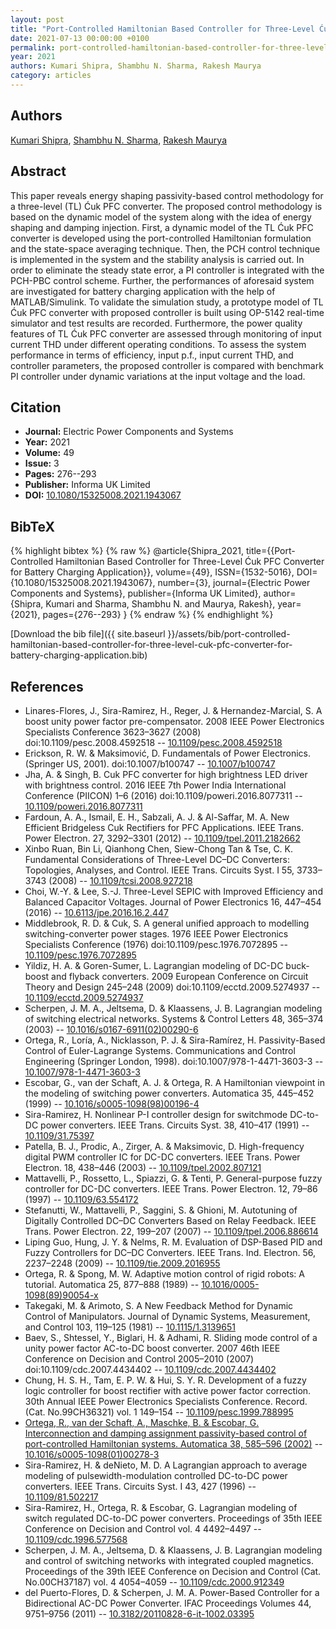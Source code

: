 ```yaml
---
layout: post
title: "Port-Controlled Hamiltonian Based Controller for Three-Level Ćuk PFC Converter for Battery Charging Application"
date: 2021-07-13 00:00:00 +0100
permalink: port-controlled-hamiltonian-based-controller-for-three-level-cuk-pfc-converter-for-battery-charging-application
year: 2021
authors: Kumari Shipra, Shambhu N. Sharma, Rakesh Maurya
category: articles
---
```

 
## Authors
[Kumari Shipra](authors/kumari-shipra), [Shambhu N. Sharma](authors/shambhu-n-sharma), [Rakesh Maurya](authors/rakesh-maurya)
 
## Abstract
 This paper reveals energy shaping passivity-based control methodology for a three-level (TL) Ćuk PFC converter. The proposed control methodology is based on the dynamic model of the system along with the idea of energy shaping and damping injection. First, a dynamic model of the TL Ćuk PFC converter is developed using the port-controlled Hamiltonian formulation and the state-space averaging technique. Then, the PCH control technique is implemented in the system and the stability analysis is carried out. In order to eliminate the steady state error, a PI controller is integrated with the PCH-PBC control scheme. Further, the performances of aforesaid system are investigated for battery charging application with the help of MATLAB/Simulink. To validate the simulation study, a prototype model of TL Ćuk PFC converter with proposed controller is built using OP-5142 real-time simulator and test results are recorded. Furthermore, the power quality features of TL Ćuk PFC converter are assessed through monitoring of input current THD under different operating conditions. To assess the system performance in terms of efficiency, input p.f., input current THD, and controller parameters, the proposed controller is compared with benchmark PI controller under dynamic variations at the input voltage and the load.
 
## Citation
- **Journal:** Electric Power Components and Systems
- **Year:** 2021
- **Volume:** 49
- **Issue:** 3
- **Pages:** 276--293
- **Publisher:** Informa UK Limited
- **DOI:** [10.1080/15325008.2021.1943067](https://doi.org/10.1080/15325008.2021.1943067)
 
## BibTeX
{% highlight bibtex %}
{% raw %}
@article{Shipra_2021,
  title={{Port-Controlled Hamiltonian Based Controller for Three-Level Ćuk PFC Converter for Battery Charging Application}},
  volume={49},
  ISSN={1532-5016},
  DOI={10.1080/15325008.2021.1943067},
  number={3},
  journal={Electric Power Components and Systems},
  publisher={Informa UK Limited},
  author={Shipra, Kumari and Sharma, Shambhu N. and Maurya, Rakesh},
  year={2021},
  pages={276--293}
}
{% endraw %}
{% endhighlight %}
 
[Download the bib file]({{ site.baseurl }}/assets/bib/port-controlled-hamiltonian-based-controller-for-three-level-cuk-pfc-converter-for-battery-charging-application.bib)
 
## References
- Linares-Flores, J., Sira-Ramirez, H., Reger, J. & Hernandez-Marcial, S. A boost unity power factor pre-compensator. 2008 IEEE Power Electronics Specialists Conference 3623–3627 (2008) doi:10.1109/pesc.2008.4592518 -- [10.1109/pesc.2008.4592518](https://doi.org/10.1109/pesc.2008.4592518)
- Erickson, R. W. & Maksimović, D. Fundamentals of Power Electronics. (Springer US, 2001). doi:10.1007/b100747 -- [10.1007/b100747](https://doi.org/10.1007/b100747)
- Jha, A. & Singh, B. Cuk PFC converter for high brightness LED driver with brightness control. 2016 IEEE 7th Power India International Conference (PIICON) 1–6 (2016) doi:10.1109/poweri.2016.8077311 -- [10.1109/poweri.2016.8077311](https://doi.org/10.1109/poweri.2016.8077311)
- Fardoun, A. A., Ismail, E. H., Sabzali, A. J. & Al-Saffar, M. A. New Efficient Bridgeless Cuk Rectifiers for PFC Applications. IEEE Trans. Power Electron. 27, 3292–3301 (2012) -- [10.1109/tpel.2011.2182662](https://doi.org/10.1109/tpel.2011.2182662)
- Xinbo Ruan, Bin Li, Qianhong Chen, Siew-Chong Tan & Tse, C. K. Fundamental Considerations of Three-Level DC–DC Converters: Topologies, Analyses, and Control. IEEE Trans. Circuits Syst. I 55, 3733–3743 (2008) -- [10.1109/tcsi.2008.927218](https://doi.org/10.1109/tcsi.2008.927218)
- Choi, W.-Y. & Lee, S.-J. Three-Level SEPIC with Improved Efficiency and Balanced Capacitor Voltages. Journal of Power Electronics 16, 447–454 (2016) -- [10.6113/jpe.2016.16.2.447](https://doi.org/10.6113/jpe.2016.16.2.447)
- Middlebrook, R. D. & Cuk, S. A general unified approach to modelling switching-converter power stages. 1976 IEEE Power Electronics Specialists Conference (1976) doi:10.1109/pesc.1976.7072895 -- [10.1109/pesc.1976.7072895](https://doi.org/10.1109/pesc.1976.7072895)
- Yildiz, H. A. & Goren-Sumer, L. Lagrangian modeling of DC-DC buck-boost and flyback converters. 2009 European Conference on Circuit Theory and Design 245–248 (2009) doi:10.1109/ecctd.2009.5274937 -- [10.1109/ecctd.2009.5274937](https://doi.org/10.1109/ecctd.2009.5274937)
- Scherpen, J. M. A., Jeltsema, D. & Klaassens, J. B. Lagrangian modeling of switching electrical networks. Systems &amp; Control Letters 48, 365–374 (2003) -- [10.1016/s0167-6911(02)00290-6](https://doi.org/10.1016/s0167-6911(02)00290-6)
- Ortega, R., Loría, A., Nicklasson, P. J. & Sira-Ramírez, H. Passivity-Based Control of Euler-Lagrange Systems. Communications and Control Engineering (Springer London, 1998). doi:10.1007/978-1-4471-3603-3 -- [10.1007/978-1-4471-3603-3](https://doi.org/10.1007/978-1-4471-3603-3)
- Escobar, G., van der Schaft, A. J. & Ortega, R. A Hamiltonian viewpoint in the modeling of switching power converters. Automatica 35, 445–452 (1999) -- [10.1016/s0005-1098(98)00196-4](https://doi.org/10.1016/s0005-1098(98)00196-4)
- Sira-Ramirez, H. Nonlinear P-I controller design for switchmode DC-to-DC power converters. IEEE Trans. Circuits Syst. 38, 410–417 (1991) -- [10.1109/31.75397](https://doi.org/10.1109/31.75397)
- Patella, B. J., Prodic, A., Zirger, A. & Maksimovic, D. High-frequency digital PWM controller IC for DC-DC converters. IEEE Trans. Power Electron. 18, 438–446 (2003) -- [10.1109/tpel.2002.807121](https://doi.org/10.1109/tpel.2002.807121)
- Mattavelli, P., Rossetto, L., Spiazzi, G. & Tenti, P. General-purpose fuzzy controller for DC-DC converters. IEEE Trans. Power Electron. 12, 79–86 (1997) -- [10.1109/63.554172](https://doi.org/10.1109/63.554172)
- Stefanutti, W., Mattavelli, P., Saggini, S. & Ghioni, M. Autotuning of Digitally Controlled DC–DC Converters Based on Relay Feedback. IEEE Trans. Power Electron. 22, 199–207 (2007) -- [10.1109/tpel.2006.886614](https://doi.org/10.1109/tpel.2006.886614)
- Liping Guo, Hung, J. Y. & Nelms, R. M. Evaluation of DSP-Based PID and Fuzzy Controllers for DC–DC Converters. IEEE Trans. Ind. Electron. 56, 2237–2248 (2009) -- [10.1109/tie.2009.2016955](https://doi.org/10.1109/tie.2009.2016955)
- Ortega, R. & Spong, M. W. Adaptive motion control of rigid robots: A tutorial. Automatica 25, 877–888 (1989) -- [10.1016/0005-1098(89)90054-x](https://doi.org/10.1016/0005-1098(89)90054-x)
- Takegaki, M. & Arimoto, S. A New Feedback Method for Dynamic Control of Manipulators. Journal of Dynamic Systems, Measurement, and Control 103, 119–125 (1981) -- [10.1115/1.3139651](https://doi.org/10.1115/1.3139651)
- Baev, S., Shtessel, Y., Biglari, H. & Adhami, R. Sliding mode control of a unity power factor AC-to-DC boost converter. 2007 46th IEEE Conference on Decision and Control 2005–2010 (2007) doi:10.1109/cdc.2007.4434402 -- [10.1109/cdc.2007.4434402](https://doi.org/10.1109/cdc.2007.4434402)
- Chung, H. S. H., Tam, E. P. W. & Hui, S. Y. R. Development of a fuzzy logic controller for boost rectifier with active power factor correction. 30th Annual IEEE Power Electronics Specialists Conference. Record. (Cat. No.99CH36321) vol. 1 149–154 -- [10.1109/pesc.1999.788995](https://doi.org/10.1109/pesc.1999.788995)
- [Ortega, R., van der Schaft, A., Maschke, B. & Escobar, G. Interconnection and damping assignment passivity-based control of port-controlled Hamiltonian systems. Automatica 38, 585–596 (2002)](interconnection-and-damping-assignment-passivity-based-control-of-port-controlled-hamiltonian-systems) -- [10.1016/s0005-1098(01)00278-3](https://doi.org/10.1016/s0005-1098(01)00278-3)
- Sira-Ramirez, H. & deNieto, M. D. A Lagrangian approach to average modeling of pulsewidth-modulation controlled DC-to-DC power converters. IEEE Trans. Circuits Syst. I 43, 427 (1996) -- [10.1109/81.502217](https://doi.org/10.1109/81.502217)
- Sira-Ramirez, H., Ortega, R. & Escobar, G. Lagrangian modeling of switch regulated DC-to-DC power converters. Proceedings of 35th IEEE Conference on Decision and Control vol. 4 4492–4497 -- [10.1109/cdc.1996.577568](https://doi.org/10.1109/cdc.1996.577568)
- Scherpen, J. M. A., Jeltsema, D. & Klaassens, J. B. Lagrangian modeling and control of switching networks with integrated coupled magnetics. Proceedings of the 39th IEEE Conference on Decision and Control (Cat. No.00CH37187) vol. 4 4054–4059 -- [10.1109/cdc.2000.912349](https://doi.org/10.1109/cdc.2000.912349)
- del Puerto-Flores, D. & Scherpen, J. M. A. Power-Based Controller for a Bidirectional AC-DC Power Converter. IFAC Proceedings Volumes 44, 9751–9756 (2011) -- [10.3182/20110828-6-it-1002.03395](https://doi.org/10.3182/20110828-6-it-1002.03395)

